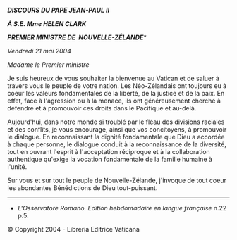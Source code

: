 ***DISCOURS DU PAPE JEAN-PAUL II***

***À S.E. Mme HELEN CLARK***

***PREMIER MINISTRE DE  NOUVELLE-ZÉLANDE****

*Vendredi 21 mai 2004*

*Madame le Premier ministre*

Je suis heureux de vous souhaiter la bienvenue au Vatican et de saluer à travers vous le peuple de votre nation. Les Néo-Zélandais ont toujours eu à coeur les valeurs fondamentales de la liberté, de la justice et de la paix. En effet, face à l'agression ou à la menace, ils ont généreusement cherché à défendre et à promouvoir ces droits dans le Pacifique et au-delà.

Aujourd'hui, dans notre monde si troublé par le fléau des divisions raciales et des conflits, je vous encourage, ainsi que vos concitoyens, à promouvoir le dialogue. En reconnaissant la dignité fondamentale que Dieu a accordée à chaque personne, le dialogue conduit à la reconnaissance de la diversité, tout en ouvrant l'esprit à l'acceptation réciproque et à la collaboration authentique qu'exige la vocation fondamentale de la famille humaine à l'unité.

Sur vous et sur tout le peuple de Nouvelle-Zélande, j'invoque de tout coeur les abondantes Bénédictions de Dieu tout-puissant.

* * *

* *L'Osservatore Romano. Edition hebdomadaire en langue française* n.22 p.5.

© Copyright 2004 - Libreria Editrice Vaticana